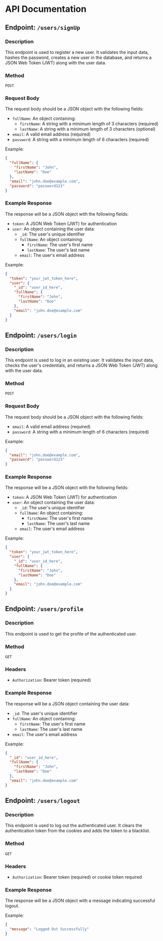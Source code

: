 # API Documentation

## Endpoint: `/users/signUp`

### Description
This endpoint is used to register a new user. It validates the input data, hashes the password, creates a new user in the database, and returns a JSON Web Token (JWT) along with the user data.

### Method
`POST`

### Request Body
The request body should be a JSON object with the following fields:
- `fullName`: An object containing:
  - `firstName`: A string with a minimum length of 3 characters (required)
  - `lastName`: A string with a minimum length of 3 characters (optional)
- `email`: A valid email address (required)
- `password`: A string with a minimum length of 6 characters (required)

Example:
```json
{
  "fullName": {
    "firstName": "John",
    "lastName": "Doe"
  },
  "email": "john.doe@example.com",
  "password": "password123"
}
```

### Example Response
The response will be a JSON object with the following fields:
- `token`: A JSON Web Token (JWT) for authentication
- `user`: An object containing the user data:
  - `_id`: The user's unique identifier
  - `fullName`: An object containing:
    - `firstName`: The user's first name
    - `lastName`: The user's last name
  - `email`: The user's email address

Example:
```json
{
  "token": "your_jwt_token_here",
  "user": {
    "_id": "user_id_here",
    "fullName": {
      "firstName": "John",
      "lastName": "Doe"
    },
    "email": "john.doe@example.com"
  }
}
```

## Endpoint: `/users/login`

### Description
This endpoint is used to log in an existing user. It validates the input data, checks the user's credentials, and returns a JSON Web Token (JWT) along with the user data.

### Method
`POST`

### Request Body
The request body should be a JSON object with the following fields:
- `email`: A valid email address (required)
- `password`: A string with a minimum length of 6 characters (required)

Example:
```json
{
  "email": "john.doe@example.com",
  "password": "password123"
}
```

### Example Response
The response will be a JSON object with the following fields:
- `token`: A JSON Web Token (JWT) for authentication
- `user`: An object containing the user data:
  - `_id`: The user's unique identifier
  - `fullName`: An object containing:
    - `firstName`: The user's first name
    - `lastName`: The user's last name
  - `email`: The user's email address

Example:
```json
{
  "token": "your_jwt_token_here",
  "user": {
    "_id": "user_id_here",
    "fullName": {
      "firstName": "John",
      "lastName": "Doe"
    },
    "email": "john.doe@example.com"
  }
}
```
## Endpoint: `/users/profile`

### Description
This endpoint is used to get the profile of the authenticated user.

### Method
`GET`

### Headers
- `Authorization`: Bearer token (required)

### Example Response
The response will be a JSON object containing the user data:
- `_id`: The user's unique identifier
- `fullName`: An object containing:
  - `firstName`: The user's first name
  - `lastName`: The user's last name
- `email`: The user's email address

Example:
```json
{
  "_id": "user_id_here",
  "fullName": {
    "firstName": "John",
    "lastName": "Doe"
  },
  "email": "john.doe@example.com"
}
```

## Endpoint: `/users/logout`

### Description
This endpoint is used to log out the authenticated user. It clears the authentication token from the cookies and adds the token to a blacklist.

### Method
`GET`

### Headers
- `Authorization`: Bearer token (required) or cookie token required

### Example Response
The response will be a JSON object with a message indicating successful logout.

Example:
```json
{
  "message": "Logged Out Successfully"
}

